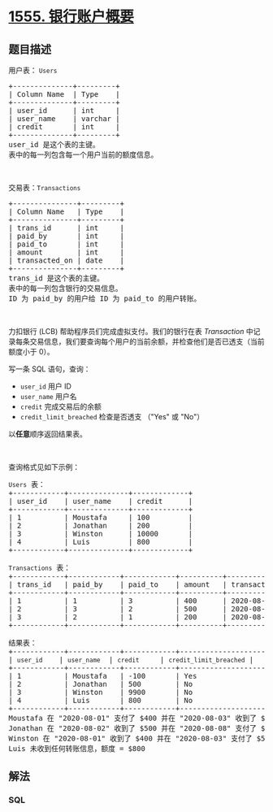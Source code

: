 # [1555. 银行账户概要](https://leetcode-cn.com/problems/bank-account-summary)



## 题目描述

<!-- 这里写题目描述 -->

<p>用户表： <code>Users</code></p>

<pre>
+--------------+---------+
| Column Name  | Type    |
+--------------+---------+
| user_id      | int     |
| user_name    | varchar |
| credit       | int     |
+--------------+---------+
user_id 是这个表的主键。
表中的每一列包含每一个用户当前的额度信息。</pre>

<p> </p>

<p>交易表：<code>Transactions</code></p>

<pre>
+---------------+---------+
| Column Name   | Type    |
+---------------+---------+
| trans_id      | int     |
| paid_by       | int     |
| paid_to       | int     |
| amount        | int     |
| transacted_on | date    |
+---------------+---------+
trans_id 是这个表的主键。
表中的每一列包含银行的交易信息。
ID 为 paid_by 的用户给 ID 为 paid_to 的用户转账。
</pre>

<p> </p>

<p>力扣银行 (LCB) 帮助程序员们完成虚拟支付。我们的银行在表 <em>Transaction</em> 中记录每条交易信息，我们要查询每个用户的当前余额，并检查他们是否已透支（当前额度小于 0）。</p>

<p>写一条 SQL 语句，查询：</p>

<ul>
	<li><code>user_id</code> 用户 ID</li>
	<li><code>user_name</code> 用户名</li>
	<li><code>credit</code> 完成交易后的余额</li>
	<li><code>credit_limit_breached</code> 检查是否透支 （"Yes" 或 "No"）</li>
</ul>

<p>以<strong>任意</strong>顺序返回结果表。</p>

<p> </p>

<p>查询格式见如下示例：</p>

<pre>
<code>Users</code> 表：
+------------+--------------+-------------+
| user_id    | user_name    | credit      |
+------------+--------------+-------------+
| 1          | Moustafa     | 100         |
| 2          | Jonathan     | 200         |
| 3          | Winston      | 10000       |
| 4          | Luis         | 800         | 
+------------+--------------+-------------+

<code>Transactions</code> 表：
+------------+------------+------------+----------+---------------+
| trans_id   | paid_by    | paid_to    | amount   | transacted_on |
+------------+------------+------------+----------+---------------+
| 1          | 1          | 3          | 400      | 2020-08-01    |
| 2          | 3          | 2          | 500      | 2020-08-02    |
| 3          | 2          | 1          | 200      | 2020-08-03    |
+------------+------------+------------+----------+---------------+

结果表：
+------------+------------+------------+-----------------------+
| <code>user_id </code>   | <code>user_name</code>  | <code>credit </code>    | <code>credit_limit_breached</code> |
+------------+------------+------------+-----------------------+
| 1          | Moustafa   | -100       | Yes                   | 
| 2          | Jonathan   | 500        | No                    |
| 3          | Winston    | 9900       | No                    |
| 4          | Luis       | 800        | No                    |
+------------+------------+------------+-----------------------+
Moustafa 在 "2020-08-01" 支付了 $400 并在 "2020-08-03" 收到了 $200 ，当前额度 (100 -400 +200) = -$100
Jonathan 在 "2020-08-02" 收到了 $500 并在 "2020-08-08" 支付了 $200 ，当前额度 (200 +500 -200) = $500
Winston 在 "2020-08-01" 收到了 $400 并在 "2020-08-03" 支付了 $500 ，当前额度 (10000 +400 -500) = $9900
Luis 未收到任何转账信息，额度 = $800</pre>


## 解法

<!-- 这里可写通用的实现逻辑 -->

<!-- tabs:start -->

### **SQL**

<!-- 这里可写当前语言的特殊实现逻辑 -->

```sql

```

<!-- tabs:end -->
